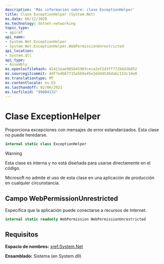 ```yaml
---
description: 'Más información sobre: clase ExceptionHelper'
title: Clase ExceptionHelper (System.Net)
ms.date: 06/12/2020
ms.technology: dotnet-networking
topic_type:
- apiref
api_name:
- System.Net.ExceptionHelper
- System.Net.ExceptionHelper.WebPermissionUnrestricted
api_location:
- System.dll
api_type:
- Assembly
ms.openlocfilehash: d1411eae985b45903ceca2ef2d3ff772b643bd52
ms.sourcegitcommit: ddf7edb67715a5b9a45e3dd44536dabc153c1de0
ms.translationtype: MT
ms.contentlocale: es-ES
ms.lasthandoff: 02/06/2021
ms.locfileid: "99804132"
---
```

# <a name="exceptionhelper-class"></a>Clase ExceptionHelper

Proporciona excepciones con mensajes de error estandarizados. Esta clase no puede heredarse.

```csharp
internal static class ExceptionHelper
```

> [!WARNING]
> Esta clase es interna y no está diseñada para usarse directamente en el código.
>
> Microsoft no admite el uso de esta clase en una aplicación de producción en cualquier circunstancia.

## <a name="webpermissionunrestricted-field"></a>Campo WebPermissionUnrestricted

Especifica que la aplicación puede conectarse a recursos de Internet.

```csharp
internal static readonly WebPermission WebPermissionUnrestricted
```

## <a name="requirements"></a>Requisitos

**Espacio de nombres:** <xref:System.Net>

**Ensamblado:** Sistema (en System.dll)
